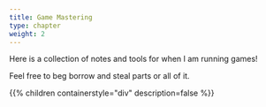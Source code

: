 ```yaml
---
title: Game Mastering
type: chapter
weight: 2
---
```


Here is a collection of notes and tools for when I am running games!

Feel free to beg borrow and steal parts or all of it.

{{% children containerstyle="div" description=false %}}

